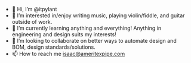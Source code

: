 - 👋 Hi, I’m @itpylant
- 👀 I’m interested in/enjoy writing music, playing violin/fiddle, and guitar outside of work. 
- 🌱 I’m currently learning anything and everything! Anything in engineering and design suits my interests!
- 💞️ I’m looking to collaborate on better ways to automate design and BOM, design standards/solutions.
- 📫 How to reach me isaac@ameritexpipe.com

<!---
itpylant/itpylant is a ✨ special ✨ repository because its `README.md` (this file) appears on your GitHub profile.
You can click the Preview link to take a look at your changes.
--->
